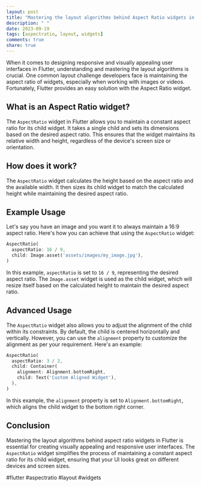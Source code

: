 ```yaml
---
layout: post
title: "Mastering the layout algorithms behind Aspect Ratio widgets in Flutter"
description: " "
date: 2023-09-19
tags: [aspectratio, layout, widgets]
comments: true
share: true
---
```


When it comes to designing responsive and visually appealing user interfaces in Flutter, understanding and mastering the layout algorithms is crucial. One common layout challenge developers face is maintaining the aspect ratio of widgets, especially when working with images or videos. Fortunately, Flutter provides an easy solution with the Aspect Ratio widget.

## What is an Aspect Ratio widget?
The `AspectRatio` widget in Flutter allows you to maintain a constant aspect ratio for its child widget. It takes a single child and sets its dimensions based on the desired aspect ratio. This ensures that the widget maintains its relative width and height, regardless of the device's screen size or orientation.

## How does it work?
The `AspectRatio` widget calculates the height based on the aspect ratio and the available width. It then sizes its child widget to match the calculated height while maintaining the desired aspect ratio.

## Example Usage
Let's say you have an image and you want it to always maintain a 16:9 aspect ratio. Here's how you can achieve that using the `AspectRatio` widget:

```dart
AspectRatio(
  aspectRatio: 16 / 9,
  child: Image.asset('assets/images/my_image.jpg'),
)
```

In this example, `aspectRatio` is set to `16 / 9`, representing the desired aspect ratio. The `Image.asset` widget is used as the child widget, which will resize itself based on the calculated height to maintain the desired aspect ratio.

## Advanced Usage
The `AspectRatio` widget also allows you to adjust the alignment of the child within its constraints. By default, the child is centered horizontally and vertically. However, you can use the `alignment` property to customize the alignment as per your requirement. Here's an example:

```dart
AspectRatio(
  aspectRatio: 3 / 2,
  child: Container(
    alignment: Alignment.bottomRight,
    child: Text('Custom Aligned Widget'),
  ),
)
```

In this example, the `alignment` property is set to `Alignment.bottomRight`, which aligns the child widget to the bottom right corner.

## Conclusion
Mastering the layout algorithms behind aspect ratio widgets in Flutter is essential for creating visually appealing and responsive user interfaces. The `AspectRatio` widget simplifies the process of maintaining a constant aspect ratio for its child widget, ensuring that your UI looks great on different devices and screen sizes.

#flutter #aspectratio #layout #widgets
